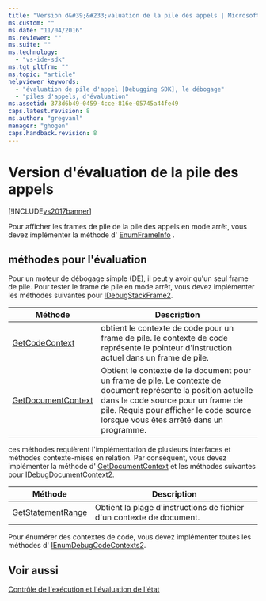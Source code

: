 ```yaml
---
title: "Version d&#39;&#233;valuation de la pile des appels | Microsoft Docs"
ms.custom: ""
ms.date: "11/04/2016"
ms.reviewer: ""
ms.suite: ""
ms.technology: 
  - "vs-ide-sdk"
ms.tgt_pltfrm: ""
ms.topic: "article"
helpviewer_keywords: 
  - "évaluation de pile d'appel [Debugging SDK], le débogage"
  - "piles d'appels, d'évaluation"
ms.assetid: 373d6b49-0459-4cce-816e-05745a44fe49
caps.latest.revision: 8
ms.author: "gregvanl"
manager: "ghogen"
caps.handback.revision: 8
---
```

# Version d&#39;&#233;valuation de la pile des appels
[!INCLUDE[vs2017banner](../../code-quality/includes/vs2017banner.md)]

Pour afficher les frames de pile de la pile des appels en mode arrêt, vous devez implémenter la méthode d' [EnumFrameInfo](../../extensibility/debugger/reference/idebugthread2-enumframeinfo.md) .  
  
## méthodes pour l'évaluation  
 Pour un moteur de débogage simple \(DE\), il peut y avoir qu'un seul frame de pile.  Pour tester le frame de pile en mode arrêt, vous devez implémenter les méthodes suivantes pour [IDebugStackFrame2](../../extensibility/debugger/reference/idebugstackframe2.md).  
  
|Méthode|Description|  
|-------------|-----------------|  
|[GetCodeContext](../Topic/IDebugStackFrame2::GetCodeContext.md)|obtient le contexte de code pour un frame de pile.  le contexte de code représente le pointeur d'instruction actuel dans un frame de pile.|  
|[GetDocumentContext](../../extensibility/debugger/reference/idebugstackframe2-getdocumentcontext.md)|Obtient le contexte de le document pour un frame de pile.  Le contexte de document représente la position actuelle dans le code source pour un frame de pile.  Requis pour afficher le code source lorsque vous êtes arrêté dans un programme.|  
  
 ces méthodes requièrent l'implémentation de plusieurs interfaces et méthodes contexte\-mises en relation.  Par conséquent, vous devez implémenter la méthode d' [GetDocumentContext](../Topic/IDebugCodeContext2::GetDocumentContext.md) et les méthodes suivantes pour [IDebugDocumentContext2](../../extensibility/debugger/reference/idebugdocumentcontext2.md).  
  
|Méthode|Description|  
|-------------|-----------------|  
|[GetStatementRange](../../extensibility/debugger/reference/idebugdocumentcontext2-getstatementrange.md)|Obtient la plage d'instructions de fichier d'un contexte de document.|  
  
 Pour énumérer des contextes de code, vous devez implémenter toutes les méthodes d' [IEnumDebugCodeContexts2](../../extensibility/debugger/reference/ienumdebugcodecontexts2.md).  
  
## Voir aussi  
 [Contrôle de l'exécution et l'évaluation de l'état](../../extensibility/debugger/execution-control-and-state-evaluation.md)